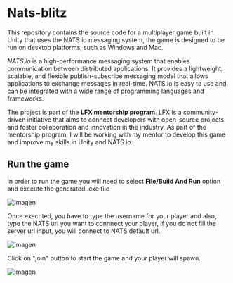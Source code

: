 # Nats-blitz 

This repository contains the source code for a multiplayer game built in Unity that uses the NATS.io messaging system, the game is designed to be run on desktop platforms, such as Windows and Mac.

*NATS.io* is a high-performance messaging system that enables communication between distributed applications. It provides a lightweight, scalable, and flexible publish-subscribe messaging model that allows applications to exchange messages in real-time. NATS.io is easy to use and can be integrated with a wide range of programming languages and frameworks.

The project is part of the **LFX mentorship program**. LFX is a community-driven initiative that aims to connect developers with open-source projects and foster collaboration and innovation in the industry. As part of the mentorship program, I will be working with my mentor to develop this game and improve my skills in Unity and NATS.io.

## Run the game

In order to run the game you will need to select **File/Build And Run** option and execute the generated .exe file

![imagen](https://github.com/JesusGH123/Nats-blitz/assets/56558025/857b7953-efeb-456e-ba55-32c135579b79)

Once executed, you have to type the username for your player and also, type the NATS url you want to connnect your player, if you do not fill the server url input, you will connect to NATS default url.

![imagen](https://github.com/JesusGH123/Nats-blitz/assets/56558025/1d49ddd6-122e-44e5-96d8-31df309fa7ae)

Click on "join" button to start the game and your player will spawn.

![imagen](https://github.com/JesusGH123/Nats-blitz/assets/56558025/009e1034-8eb3-4da5-a385-6532f4fafe49)
